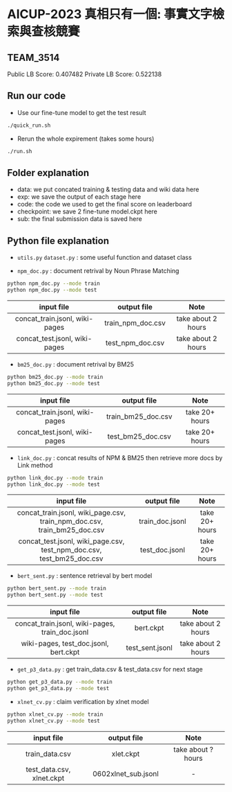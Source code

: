 # AICUP-2023 真相只有一個: 事實文字檢索與查核競賽

## TEAM_3514
Public LB Score: 0.407482
Private LB Score: 0.522138

## Run our code
- Use our fine-tune model to get the test result
```bash
./quick_run.sh
```
- Rerun the whole expirement (takes some hours)
```bash
./run.sh
```

## Folder explanation
- data: we put concated training & testing data and wiki data here
- exp: we save the output of each stage here
- code: the code we used to get the final score on leaderboard
- checkpoint: we save 2 fine-tune model.ckpt here
- sub: the final submission data is saved here

## Python file explanation
- `utils.py` `dataset.py` : some useful function and dataset class

- `npm_doc.py` : document retrival by Noun Phrase Matching
```bash
python npm_doc.py --mode train
python npm_doc.py --mode test
```
| input file | output file | Note |
| :-----: | :----: | :----: |
| concat_train.jsonl, wiki-pages | train_npm_doc.csv | take about 2 hours |
| concat_test.jsonl, wiki-pages | test_npm_doc.csv | take about 2 hours |

- `bm25_doc.py` : document retrival by BM25
```bash
python bm25_doc.py --mode train
python bm25_doc.py --mode test
```
| input file | output file | Note |
| :-----: | :----: | :----: |
| concat_train.jsonl, wiki-pages | train_bm25_doc.csv | take 20+ hours |
| concat_test.jsonl, wiki-pages | test_bm25_doc.csv | take 20+ hours |

- `link_doc.py` : concat results of NPM & BM25 then retrieve more docs by Link method
```bash
python link_doc.py --mode train
python link_doc.py --mode test
```
| input file | output file | Note |
| :-----: | :----: | :----: |
| concat_train.jsonl, wiki_page.csv, train_npm_doc.csv, train_bm25_doc.csv | train_doc.jsonl | take 20+ hours |
| concat_test.jsonl, wiki_page.csv, test_npm_doc.csv, test_bm25_doc.csv | test_doc.jsonl | take 20+ hours |

- `bert_sent.py` : sentence retrieval by bert model
```bash
python bert_sent.py --mode train
python bert_sent.py --mode test
```
| input file | output file | Note |
| :-----: | :----: | :----: |
| concat_train.jsonl, wiki-pages, train_doc.jsonl | bert.ckpt | take about 2 hours |
| wiki-pages, test_doc.jsonl, bert.ckpt | test_sent.jsonl | take about 2 hours |

- `get_p3_data.py` : get train_data.csv & test_data.csv for next stage
```bash
python get_p3_data.py --mode train
python get_p3_data.py --mode test
```

- `xlnet_cv.py` : claim verification by xlnet model
```bash
python xlnet_cv.py --mode train
python xlnet_cv.py --mode test
```
| input file | output file | Note |
| :-----: | :----: | :----: |
| train_data.csv | xlet.ckpt | take about ? hours |
| test_data.csv, xlnet.ckpt | 0602xlnet_sub.jsonl | - |









